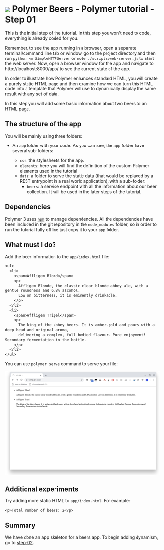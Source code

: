 # ![](/img/logo-25px.png) Polymer Beers - Polymer tutorial - Step 01


This is the initial step of the tutorial. In this step you won't need to code, everything is already coded for you.

Remember, to see the app running in a browser, open a separate terminal/command line tab or window, go to the project directory and then run `python -m SimpleHTTPServer` or `node ./scripts/web-server.js` to start the web server. Now, open a browser window for the app and navigate to http://localhost:8000/app/ to see the current state of the app.

In order to illustrate how Polymer enhances standard HTML, you will create a purely static HTML page and then examine how we can turn this HTML code into a template that Polymer will use to dynamically display the same result with any set of data.

In this step you will add some basic information about two beers to an HTML page.

## The structure of the app ##

You will be mainly using three folders: 

- An `app` folder with your code. As you can see, the `app` folder have several sub-folders:

    - `css`: the stylesheets for the app.
    - `elements`: here you will find the definition of the custom Polymer elements used in the tutorial
    - `data`: a folder to serve the static data (that would be replaced by a REST entrypoint in a real world application), with a sub-folder:
      - `beers`: a service endpoint with all the information about our beer collection. It will be used in the later steps of the tutorial.


## Dependencies

Polymer 3 uses [`npm`]() to manage dependencies. All the dependencies have been included in the git repository in the `node_modules` folder, so in order to run the tutorial fully offline just copy it to your `app` folder.

## What must I do? ##

Add the beer information to the `app/index.html` file:


    <ul>
      <li>
        <span>Affligem Blond</span>
        <p>
          Affligem Blonde, the classic clear blonde abbey ale, with a gentle roundness and 6.8% alcohol.
          Low on bitterness, it is eminently drinkable.
        </p>
      </li>
      <li>
        <span>Affligem Tripel</span>
        <p>
          The king of the abbey beers. It is amber-gold and pours with a deep head and original aroma,
          delivering a complex, full bodied flavour. Pure enjoyment! Secondary fermentation in the bottle.
        </p>
      </li>
    </ul>

You can use `polymer serve` command to serve your file:

![Screenshot](../img/step-01-01.jpg)

## Additional experiments ##

Try adding more static HTML to `app/index.html`. For example:


    <p>Total number of beers: 2</p>

## Summary

We have done an app skeleton for a beers app. To begin adding dynamism, go to [step-02](../step-02).    
